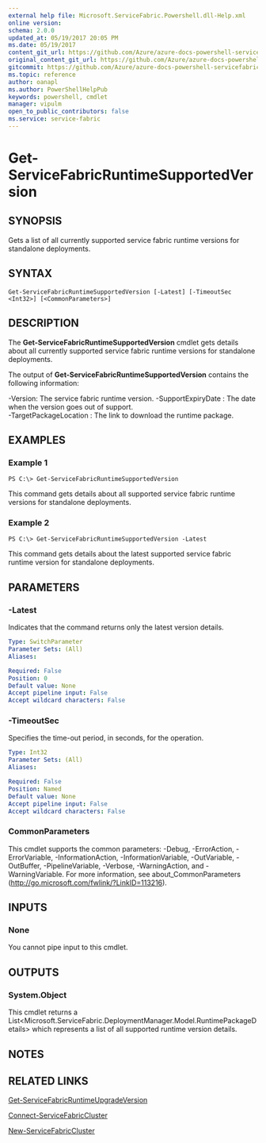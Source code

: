 ```yaml
---
external help file: Microsoft.ServiceFabric.Powershell.dll-Help.xml
online version:
schema: 2.0.0
updated_at: 05/19/2017 20:05 PM
ms.date: 05/19/2017
content_git_url: https://github.com/Azure/azure-docs-powershell-servicefabric/blob/master/Service-Fabric-cmdlets/ServiceFabric/vlatest/Get-ServiceFabricRuntimeSupportedVersion.md
original_content_git_url: https://github.com/Azure/azure-docs-powershell-servicefabric/blob/master/Service-Fabric-cmdlets/ServiceFabric/vlatest/Get-ServiceFabricRuntimeSupportedVersion.md
gitcommit: https://github.com/Azure/azure-docs-powershell-servicefabric/blob/8d4c81aabdfff50fd2bedea27942bd6899fa7bd1
ms.topic: reference
author: oanapl
ms.author: PowerShellHelpPub
keywords: powershell, cmdlet
manager: vipulm
open_to_public_contributors: false
ms.service: service-fabric
---
```


# Get-ServiceFabricRuntimeSupportedVersion

## SYNOPSIS
Gets a list of all currently supported service fabric runtime versions for standalone deployments.

## SYNTAX

```
Get-ServiceFabricRuntimeSupportedVersion [-Latest] [-TimeoutSec <Int32>] [<CommonParameters>]
```

## DESCRIPTION
The **Get-ServiceFabricRuntimeSupportedVersion** cmdlet gets details about all currently supported service fabric runtime versions for standalone deployments.

The output of **Get-ServiceFabricRuntimeSupportedVersion** contains the following information:

-Version: The service fabric runtime version.
-SupportExpiryDate : The date when the version goes out of support.      
-TargetPackageLocation : The link to download the runtime package.

## EXAMPLES

### Example 1
```
PS C:\> Get-ServiceFabricRuntimeSupportedVersion
```

This command gets details about all supported service fabric runtime versions for standalone deployments.

### Example 2
```
PS C:\> Get-ServiceFabricRuntimeSupportedVersion -Latest
```

This command gets details about the latest supported service fabric runtime version for standalone deployments.

## PARAMETERS

### -Latest
Indicates that the command returns only the latest version details.

```yaml
Type: SwitchParameter
Parameter Sets: (All)
Aliases: 

Required: False
Position: 0
Default value: None
Accept pipeline input: False
Accept wildcard characters: False
```

### -TimeoutSec
Specifies the time-out period, in seconds, for the operation.

```yaml
Type: Int32
Parameter Sets: (All)
Aliases: 

Required: False
Position: Named
Default value: None
Accept pipeline input: False
Accept wildcard characters: False
```

### CommonParameters
This cmdlet supports the common parameters: -Debug, -ErrorAction, -ErrorVariable, -InformationAction, -InformationVariable, -OutVariable, -OutBuffer, -PipelineVariable, -Verbose, -WarningAction, and -WarningVariable. For more information, see about_CommonParameters (http://go.microsoft.com/fwlink/?LinkID=113216).

## INPUTS

### None
You cannot pipe input to this cmdlet.

## OUTPUTS

### System.Object
This cmdlet returns a List<Microsoft.ServiceFabric.DeploymentManager.Model.RuntimePackageDetails> which represents a list of all supported runtime version details.

## NOTES

## RELATED LINKS

[Get-ServiceFabricRuntimeUpgradeVersion](./Get-ServiceFabricRuntimeUpgradeVersion.md)

[Connect-ServiceFabricCluster](./Connect-ServiceFabricCluster.md)

[New-ServiceFabricCluster](./New-ServiceFabricCluster.md)
